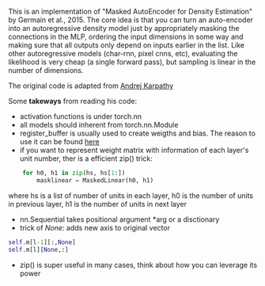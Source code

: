 This is an implementation of "Masked AutoEncoder for Density Estimation" by Germain et al., 2015. The core idea is that you can turn an auto-encoder into an autoregressive density model just by appropriately masking the connections in the MLP, ordering the input dimensions in some way and making sure that all outputs only depend on inputs earlier in the list. Like other autoregressive models (char-rnn, pixel cnns, etc), evaluating the likelihood is very cheap (a single forward pass), but sampling is linear in the number of dimensions.

The original code is adapted from [Andrej Karpathy](https://github.com/karpathy/pytorch-made)


Some **takeways** from reading his code:

- activation functions is under torch.nn
- all models should inherent from torch.nn.Module
- register_buffer is usually used to create weigths and bias. The reason to use it can be found [here](https://discuss.pytorch.org/t/what-is-the-difference-between-register-buffer-and-register-parameter-of-nn-module/32723)
- if you want to represent weight matrix with information of each layer's unit number, ther is a efficient zip() trick: 

```python
    for h0, h1 in zip(hs, hs[1:])
        masklinear = MaskedLinear(h0, h1)
``` 

where hs is a list of number of units in each layer, h0 is the number of units in previous layer, h1 is the number of units in next layer

- nn.Sequential takes positional argument *arg or a disctionary
- trick of *None*: adds new axis to original vector
```python
self.m[l-1][:,None]
self.m[l][None,:]
```

- zip() is super useful in many cases, think about how you can leverage its power